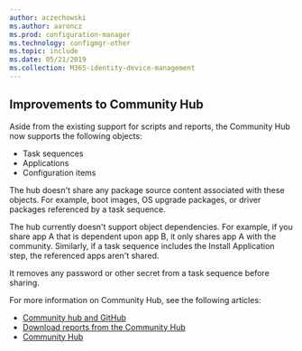 ```yaml
---
author: aczechowski
ms.author: aaroncz
ms.prod: configuration-manager
ms.technology: configmgr-other
ms.topic: include
ms.date: 05/21/2019
ms.collection: M365-identity-device-management
---
```


## <a name="bkmk_hub"></a> Improvements to Community Hub

<!--4224401-->

Aside from the existing support for scripts and reports, the Community Hub now supports the following objects:  

- Task sequences
- Applications
- Configuration items  

The hub doesn't share any package source content associated with these objects. For example, boot images, OS upgrade packages, or driver packages referenced by a task sequence.

The hub currently doesn't support object dependencies. For example, if you share app A that is dependent upon app B, it only shares app A with the community. Similarly, if a task sequence includes the Install Application step, the referenced apps aren't shared.

It removes any password or other secret from a task sequence before sharing.

For more information on Community Hub, see the following articles:

- [Community hub and GitHub](/sccm/core/get-started/2019/technical-preview-1904#community-hub-and-github)
- [Download reports from the Community Hub](/sccm/core/get-started/capabilities-in-technical-preview-1812#bkmk_hub)
- [Community Hub](/sccm/core/get-started/capabilities-in-technical-preview-1807#bkmk_hub)
